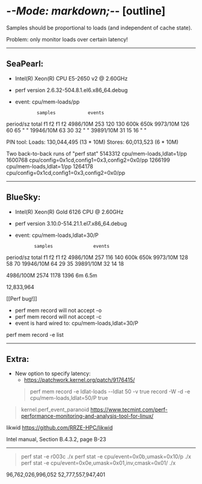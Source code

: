 -*-Mode: markdown;-*- [outline]
=============================================================================

Samples should be proportional to loads (and independent of cache state).

Problem: only monitor loads over certain latency!

-----------------------------------------------------------------------------
SeaPearl:
-----------------------------------------------------------------------------
- Intel(R) Xeon(R) CPU E5-2650 v2 @ 2.60GHz
- perf version 2.6.32-504.8.1.el6.x86_64.debug
- event: cpu/mem-loads/pp


              samples            events
period/sz     total    f1    f2    f1    f2
  4986/10M     253    120   130   600k  650k
  9973/10M     126     60    65     "     "
 19946/10M      63     30    32     "     "
 39891/10M      31     15    16     "     "

PIN tool:
  Loads: 130,044,495 (13 * 10M)
  Stores: 60,013,523 (6 * 10M)


Two back-to-back runs of "perf stat"
  5143312 cpu/mem-loads,ldlat=1/pp
  1600768 cpu/config=0x1cd,config1=0x3,config2=0x0/pp
  1266199 cpu/mem-loads,ldlat=1/pp
  1264178 cpu/config=0x1cd,config1=0x3,config2=0x0/pp


-----------------------------------------------------------------------------
BlueSky:
-----------------------------------------------------------------------------
- Intel(R) Xeon(R) Gold 6126 CPU @ 2.60GHz
- perf version 3.10.0-514.21.1.el7.x86_64.debug
- event: cpu/mem-loads,ldlat=30/P

             samples               events
period/sz     total    f1    f2     f1    f2
  4986/10M     257    116   140    600k  650k
  9973/10M     128     58    70
 19946/10M      64     29    35
 39891/10M      32     14    18

  4986/100M   2574   1178  1396      6m  6.5m

  12,833,964
  

[[Perf bug!]]
  - perf mem record will not accept -o
  - perf mem record will not accept -c
  - event is hard wired to: cpu/mem-loads,ldlat=30/P

perf mem record -e list

-----------------------------------------------------------------------------
Extra:
-----------------------------------------------------------------------------

* New option to specify latency:
  - https://patchwork.kernel.org/patch/9176415/
  > perf mem record -e ldlat-loads --ldlat 50 -v true
  > record -W -d -e cpu/mem-loads,ldlat=50/P true

> kernel.perf_event_paranoid
https://www.tecmint.com/perf-performance-monitoring-and-analysis-tool-for-linux/

likwid
https://github.com/RRZE-HPC/likwid

Intel manual, Section B.4.3.2, page B-23

-----------------------------------------------------------------------------

> perf stat -e r003c ./x
> perf stat -e cpu/event=0x0b,umask=0x10/p ./x
> perf stat -e cpu/event=0x0e,umask=0x01,inv,cmask=0x01/ ./x


96,762,026,996,052
52,777,557,947,401

